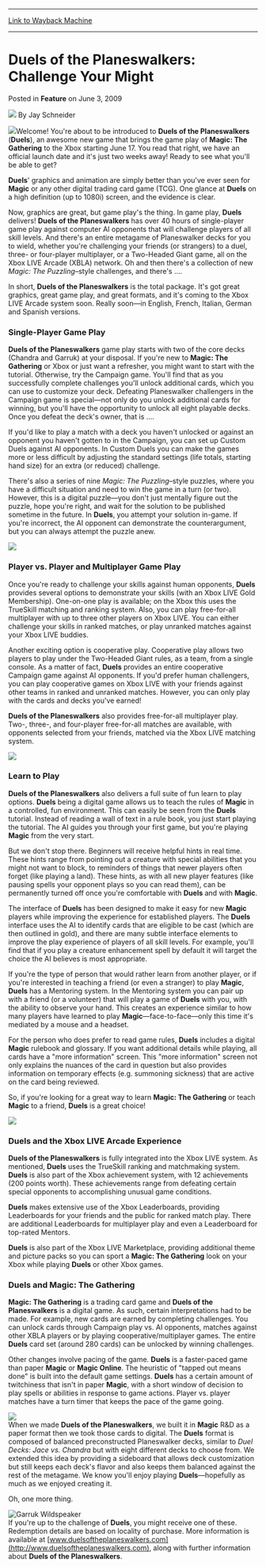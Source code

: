 
---
[Link to Wayback Machine](https://web.archive.org/web/20170406073048/http://magic.wizards.com/en/articles/archive/feature/duels-planeswalkers-challenge-your-might-2009-06-03)

[_metadata_:wayback_url]:- "http://magic.wizards.com/en/articles/archive/feature/duels-planeswalkers-challenge-your-might-2009-06-03"
[_metadata_:wayback_raw_url]:- "https://web.archive.org/web/20170406073048id_/http://magic.wizards.com/en/articles/archive/feature/duels-planeswalkers-challenge-your-might-2009-06-03"
[_metadata_:wayback_capture_timestamp]:- "2017-04-06 07:30:48+00:00"
[_metadata_:description]:- "Welcome! You're about to be introduced to Duels of the Planeswalkers (Duels), an awesome new game that brings the game play of Magic: The Gathering to the Xbox starting June 17. You read that right, we have an official launch date and it's just two weeks away! Ready to see what you'll be able to get?"
[_metadata_:generator]:- "Drupal 7 (http://drupal.org)"
---


Duels of the Planeswalkers: Challenge Your Might
================================================



 Posted in **Feature**
 on June 3, 2009 






![](https://media.magic.wizards.com/styles/auth_small/public/images/person/authorpic_JaySchneider.jpg)
By Jay Schneider











[![](https://media.magic.wizards.com/image_legacy_migration/mtg/images/digital/dotp_whatis_product.jpg)](/en/articles/archive/mtgdigitaldotpwhatis-2008-12-09-0)Welcome! You're about to be introduced to **Duels of the Planeswalkers** (**Duels**), an awesome new game that brings the game play of **Magic: The Gathering** to the Xbox starting June 17. You read that right, we have an official launch date and it's just two weeks away! Ready to see what you'll be able to get? 

**Duels**' graphics and animation are simply better than you've ever seen for **Magic** or any other digital trading card game (TCG). One glance at **Duels** on a high definition (up to 1080i) screen, and the evidence is clear.

Now, graphics are great, but game play's the thing. In game play, **Duels** delivers! **Duels of the Planeswalkers** has over 40 hours of single-player game play against computer AI opponents that will challenge players of all skill levels. And there's an entire metagame of Planeswalker decks for you to wield, whether you're challenging your friends (or strangers) to a duel, three- or four-player multiplayer, or a Two-Headed Giant game, all on the Xbox LIVE Arcade (XBLA) network. Oh and then there's a collection of new *Magic: The Puzzling*–style challenges, and there's ....

In short, **Duels of the Planeswalkers** is the total package. It's got great graphics, great game play, and great formats, and it's coming to the Xbox LIVE Arcade system soon. Really soon—in English, French, Italian, German and Spanish versions.

### Single-Player Game Play

**Duels of the Planeswalkers** game play starts with two of the core decks (Chandra and Garruk) at your disposal. If you're new to **Magic: The Gathering** or Xbox or just want a refresher, you might want to start with the tutorial. Otherwise, try the Campaign game. You'll find that as you successfully complete challenges you'll unlock additional cards, which you can use to customize your deck. Defeating Planeswalker challengers in the Campaign game is special—not only do you unlock additional cards for winning, but you'll have the opportunity to unlock all eight playable decks. Once you defeat the deck's owner, that is ....

If you'd like to play a match with a deck you haven't unlocked or against an opponent you haven't gotten to in the Campaign, you can set up Custom Duels against AI opponents. In Custom Duels you can make the games more or less difficult by adjusting the standard settings (life totals, starting hand size) for an extra (or reduced) challenge.

There's also a series of nine *Magic: The Puzzling*–style puzzles, where you have a difficult situation and need to win the game in a turn (or two). However, this is a digital puzzle—you don't just mentally figure out the puzzle, hope you're right, and wait for the solution to be published sometime in the future. In **Duels**, you attempt your solution in-game. If you're incorrect, the AI opponent can demonstrate the counterargument, but you can always attempt the puzzle anew. 

![](https://media.magic.wizards.com/image_legacy_migration/mtg/images/daily/features/41j_Singleplayer-Black-Player-Damage.jpg)  
### Player vs. Player and Multiplayer Game Play

Once you're ready to challenge your skills against human opponents, **Duels** provides several options to demonstrate your skills (with an Xbox LIVE Gold Membership). One-on-one play is available; on the Xbox this uses the TrueSkill matching and ranking system. Also, you can play free-for-all multiplayer with up to three other players on Xbox LIVE. You can either challenge your skills in ranked matches, or play unranked matches against your Xbox LIVE buddies.

Another exciting option is cooperative play. Cooperative play allows two players to play under the Two-Headed Giant rules, as a team, from a single console. As a matter of fact, **Duels** provides an entire cooperative Campaign game against AI opponents. If you'd prefer human challengers, you can play cooperative games on Xbox LIVE with your friends against other teams in ranked and unranked matches. However, you can only play with the cards and decks you've earned!

**Duels of the Planeswalkers** also provides free-for-all multiplayer play. Two-, three-, and four-player free-for-all matches are available, with opponents selected from your friends, matched via the Xbox LIVE matching system.

![](https://media.magic.wizards.com/image_legacy_migration/mtg/images/daily/features/41j_3-Player-Multiple-Attacks.jpg)  
### Learn to Play

**Duels of the Planeswalkers** also delivers a full suite of fun learn to play options. **Duels** being a digital game allows us to teach the rules of **Magic** in a controlled, fun environment. This can easily be seen from the **Duels** tutorial. Instead of reading a wall of text in a rule book, you just start playing the tutorial. The AI guides you through your first game, but you're playing **Magic** from the very start.

But we don't stop there. Beginners will receive helpful hints in real time. These hints range from pointing out a creature with special abilities that you might not want to block, to reminders of things that newer players often forget (like playing a land). These hints, as with all new player features (like pausing spells your opponent plays so you can read them), can be permanently turned off once you're comfortable with **Duels** and with **Magic**.

The interface of **Duels** has been designed to make it easy for new **Magic** players while improving the experience for established players. The **Duels** interface uses the AI to identify cards that are eligible to be cast (which are then outlined in gold), and there are many subtle interface elements to improve the play experience of players of all skill levels. For example, you'll find that if you play a creature enhancement spell by default it will target the choice the AI believes is most appropriate.

If you're the type of person that would rather learn from another player, or if you're interested in teaching a friend (or even a stranger) to play **Magic**, **Duels** has a Mentoring system. In the Mentoring system you can pair up with a friend (or a volunteer) that will play a game of **Duels** with you, with the ability to observe your hand. This creates an experience similar to how many players have learned to play **Magic**—face-to-face—only this time it's mediated by a mouse and a headset.

For the person who does prefer to read game rules, **Duels** includes a digital **Magic** rulebook and glossary. If you want additional details while playing, all cards have a "more information" screen. This "more information" screen not only explains the nuances of the card in question but also provides information on temporary effects (e.g. summoning sickness) that are active on the card being reviewed.

So, if you're looking for a great way to learn **Magic: The Gathering** or teach **Magic** to a friend, **Duels** is a great choice!

![](https://media.magic.wizards.com/image_legacy_migration/mtg/images/daily/features/41j_Singleplayer-Black-Hints.jpg)  
### Duels and the Xbox LIVE Arcade Experience

**Duels of the Planeswalkers** is fully integrated into the Xbox LIVE system. As mentioned, **Duels** uses the TrueSkill ranking and matchmaking system. **Duels** is also part of the Xbox achievement system, with 12 achievements (200 points worth). These achievements range from defeating certain special opponents to accomplishing unusual game conditions. 

**Duels** makes extensive use of the Xbox Leaderboards, providing Leaderboards for your friends and the public for ranked match play. There are additional Leaderboards for multiplayer play and even a Leaderboard for top-rated Mentors.

**Duels** is also part of the Xbox LIVE Marketplace, providing additional theme and picture packs so you can sport a **Magic: The Gathering** look on your Xbox while playing **Duels** or other Xbox games.

### Duels and Magic: The Gathering

**Magic: The Gathering** is a trading card game and **Duels of the Planeswalkers** is a digital game. As such, certain interpretations had to be made. For example, new cards are earned by completing challenges. You can unlock cards through Campaign play vs. AI opponents, matches against other XBLA players or by playing cooperative/multiplayer games. The entire **Duels** card set (around 280 cards) can be unlocked by winning challenges.

Other changes involve pacing of the game. **Duels** is a faster-paced game than paper **Magic** or **Magic Online**. The heuristic of "tapped out means done" is built into the default game settings. **Duels** has a certain amount of twitchiness that isn't in paper **Magic**, with a short window of decision to play spells or abilities in response to game actions. Player vs. player matches have a turn timer that keeps the pace of the game going.

![](https://media.magic.wizards.com/image_legacy_migration/mtg/images/daily/features/41j_Kif-image190.jpg)  
When we made **Duels of the Planeswalkers**, we built it in **Magic** R&D as a paper format then we took those cards to digital. The **Duels** format is composed of balanced preconstructed Planeswalker decks, similar to *Duel Decks: Jace vs. Chandra* but with eight different decks to choose from. We extended this idea by providing a sideboard that allows deck customization but still keeps each deck's flavor and also keeps them balanced against the rest of the metagame. We know you'll enjoy playing **Duels**—hopefully as much as we enjoyed creating it.

Oh, one more thing.

![Garruk Wildspeaker](https://media.magic.wizards.com/image_legacy_migration/mtg/images/daily/features/41j_garruk.jpg)  
If you're up to the challenge of **Duels**, you might receive one of these. Redemption details are based on locality of purchase. More information is available at [www.duelsoftheplaneswalkers.com](http://www.duelsoftheplaneswalkers.com), along with further information about **Duels of the Planeswalkers**.







